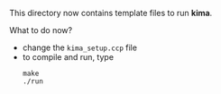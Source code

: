 This directory now contains template files to run **kima**.

What to do now?

- change the `kima_setup.ccp` file
- to compile and run, type
    ```
    make
    ./run
    ```
